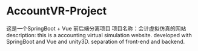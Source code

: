 ﻿# AccountVR-Project
这是一个SpringBoot + Vue 前后端分离项目 
项目名称：会计虚拟仿真的网站
description: this is a accounting virtual simulation website.
developed with SpringBoot and Vue and unity3D.
separation of front-end and backend.


